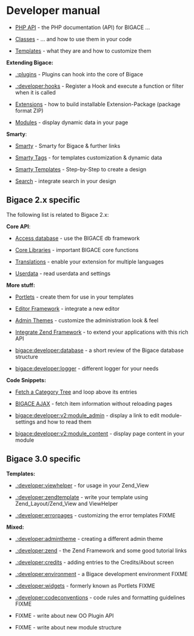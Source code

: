# Developer manual


*  [PHP API](developer/phpdoc) - the PHP documentation (API) for BIGACE ...

*  [Classes](developer/classes) - ... and how to use them in your code

*  [Templates](developer/template) - what they are and how to customize them

**Extending Bigace:**

*  [.:plugins](./plugins) - Plugins can hook into the core of Bigace

*  [.:developer:hooks](./developer/hooks) - Register a Hook and execute a function or filter when it is called

*  [Extensions](update) - how to build installable Extension-Package (package format ZIP)

*  [Modules](modules) - display dynamic data in your page

**Smarty**:

*  [Smarty](developer/smarty) - Smarty for Bigace & further links

*  [Smarty Tags](smarty_tags) - for templates customization & dynamic data

*  [Smarty Templates](developer/smarty/tutorial) - Step-by-Step to create a design

*  [Search](administration/search) - integrate search in your design

## Bigace 2.x specific

The following list is related to Bigace 2.x:

**Core API**:

*  [Access database](developer/db_framework) - use the BIGACE db framework

*  [Core Libraries](developer/system_libs) - important BIGACE core functions

*  [Translations](developer/translations) - enable your extension for multiple languages

*  [Userdata](developer/userdata) - read userdata and settings

**More stuff:**


*  [Portlets](developer/portlet) - create them for use in your templates

*  [Editor Framework](developer/v2/editor) - integrate a new editor

*  [Admin Themes](developer/v2/admintheme) - customize the administration look & feel

*  [Integrate Zend Framework](developer/v2/zend) - to extend your applications with this rich API

*  [bigace:developer:database](developer/database) - a short review of the Bigace database structure

*  [bigace:developer:logger](developer/logger) - different logger for your needs

**Code Snippets:**


*  [Fetch a Category Tree](developer/code_snippets/category_tree) and loop above its entries

*  [BIGACE AJAX](developer/code_snippets/ajax_items) - fetch item information without reloading pages

*  [bigace:developer:v2:module_admin](developer/v2/module_admin) - display a link to edit module-settings and how to read them

*  [bigace:developer:v2:module_content](developer/v2/module_content) - display page content in your module
## Bigace 3.0 specific

**Templates:**


*  [.:developer:viewhelper](./developer/viewhelper) - for usage in your Zend_View

*  [.:developer:zendtemplate](./developer/zendtemplate) - write your template using Zend_Layout/Zend_View and ViewHelper

*  [.:developer:errorpages](./developer/errorpages) - customizing the error templates FIXME

**Mixed:**


*  [.:developer:admintheme](./developer/admintheme) - creating a different admin theme

*  [.:developer:zend](./developer/zend) - the Zend Framework and some good tutorial links

*  [.:developer:credits](./developer/credits) - adding entries to the Credits/About screen

*  [.:developer:environment](./developer/environment) - a Bigace development environment FIXME

*  [.:developer:widgets](./developer/widgets) - formerly known as Portlets FIXME

*  [.:developer:codeconventions](./developer/codeconventions) - code rules and formatting guidelines FIXME

*  FIXME - write about new OO Plugin API

*  FIXME - write about new module structure
